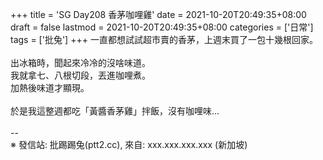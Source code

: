 +++
title = 'SG Day208 香茅咖哩雞'
date = 2021-10-20T20:49:35+08:00
draft = false
lastmod = 2021-10-20T20:49:35+08:00
categories = ['日常']
tags = ['批兔']
+++
一直都想試試超市賣的香茅，上週末買了一包十幾根回家。<br>
<br>
出冰箱時，聞起來冷冷的沒啥味道。<br>
我就拿七、八根切段，丟進咖哩煮。<br>
加熱後味道才顯現。<br>
<br>
於是我這整週都吃「黃醬香茅雞」拌飯，沒有咖哩味…<br>
<br>
--<br>
※ 發信站: 批踢踢兔(ptt2.cc), 來自: xxx.xxx.xxx.xxx (新加坡)<br>
